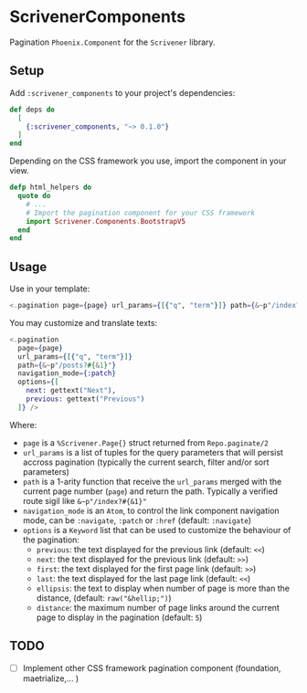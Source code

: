 # ScrivenerComponents

<!-- MDOC !-->

Pagination `Phoenix.Component` for the `Scrivener` library.

## Setup

Add `:scrivener_components` to your project's dependencies:

```elixir
def deps do
  [
    {:scrivener_components, "~> 0.1.0"}
  ]
end
```

Depending on the CSS framework you use, import the component in your view.

```elixir
defp html_helpers do
  quote do
    # ...
    # Import the pagination component for your CSS framework
    import Scrivener.Components.BootstrapV5
  end
end
```

## Usage

Use in your template:

```elixir
<.pagination page={page} url_params={[{"q", "term"}]} path={&~p"/index?#{&1}"} />
```

You may customize and translate texts:

```elixir
<.pagination
  page={page}
  url_params={[{"q", "term"}]}
  path={&~p"/posts?#{&1}"}
  navigation_mode={:patch}
  options={[
    next: gettext("Next"),
    previous: gettext("Previous")
  ]} />
```

Where:

* `page` is a `%Scrivener.Page{}` struct returned from `Repo.paginate/2`
* `url_params` is a list of tuples for the query parameters that will persist accross pagination (typically the current search, filter and/or sort parameters)
* `path` is a 1-arity function that receive the `url_params` merged with the current page number (`page`) and return the path. Typically a verified route sigil like `&~p"/index?#{&1}"`
* `navigation_mode` is an `Atom`, to control the link component navigation mode, can be `:navigate`, `:patch` or `:href` (default: `:navigate`)
* `options` is a `Keyword` list that can be used to customize the behaviour of the pagination:
  - `previous`: the text displayed for the previous link (default: `<<`)
  - `next`: the text displayed for the previous link (default: `>>`)
  - `first`: the text displayed for the first page link (default: `>>`)
  - `last`: the text displayed for the last page link (default: `<<`)
  - `ellipsis`: the text to display when number of page is more than the distance, (default: `raw("&hellip;")`)
  - `distance`: the maximum number of page links around the current page to display in the pagination (default: `5`)

## TODO

- [ ] Implement other CSS framework pagination component (foundation, maetrialize,... )
